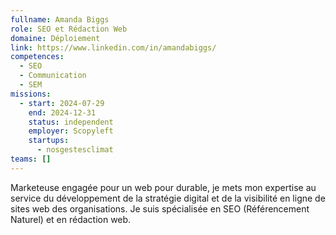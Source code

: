 ```yaml
---
fullname: Amanda Biggs
role: SEO et Rédaction Web
domaine: Déploiement
link: https://www.linkedin.com/in/amandabiggs/
competences:
  - SEO
  - Communication
  - SEM
missions:
  - start: 2024-07-29
    end: 2024-12-31
    status: independent
    employer: Scopyleft
    startups:
      - nosgestesclimat
teams: []
---
```

Marketeuse engagée pour un web pour durable, je mets mon expertise au service du développement de la stratégie digital et de la visibilité en ligne de sites web des organisations. Je suis spécialisée en SEO (Référencement Naturel) et en rédaction web.